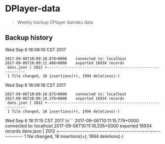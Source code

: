 # DPlayer-data

> Weekly backup DPlayer damaku data

## Backup history

Wed Sep  6 18:09:10 CST 2017

```
2017-09-06T10:09:10.878+0000	connected to: localhost
2017-09-06T10:09:11.406+0000	exported 16934 records
 dans.json | 2012 +------------------------------------------------------------
 1 file changed, 18 insertions(+), 1994 deletions(-)
```

Wed Sep  6 18:09:18 CST 2017

```
2017-09-06T10:09:18.875+0000	connected to: localhost
2017-09-06T10:09:19.376+0000	exported 16934 records
 dans.json | 2012 +------------------------------------------------------------
 1 file changed, 18 insertions(+), 1994 deletions(-)
```

Wed Sep  6 18:11:15 CST 2017
\n```
2017-09-06T10:11:15.779+0000	connected to: localhost
2017-09-06T10:11:16.335+0000	exported 16934 records
 dans.json | 2012 +------------------------------------------------------------
 1 file changed, 18 insertions(+), 1994 deletions(-)
```\n
